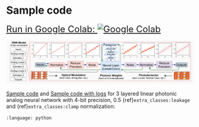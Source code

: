 # Sample code

<a href="https://colab.research.google.com/github/Vivswan/AnalogVNN/blob/release/docs/_static/AnalogVNN_Demo.ipynb" style="font-size:24px;">
Run in Google Colab:
<img alt="Google Colab" src="https://www.tensorflow.org/images/colab_logo_32px.png" style="vertical-align: bottom;">
</a>

![3 Layered Linear Photonic Analog Neural Network](_static/analogvnn_model.png)

[Sample code](https://github.com/Vivswan/AnalogVNN/blob/release/sample_code.py)
and
[Sample code with logs](https://github.com/Vivswan/AnalogVNN/blob/release/sample_code_with_logs.py)
for 3 layered linear photonic analog neural network with 4-bit precision,
0.5 {ref}`extra_classes:leakage` and {ref}`extra_classes:clamp`
normalization:

```{literalinclude} ../sample_code.py
:language: python
```
